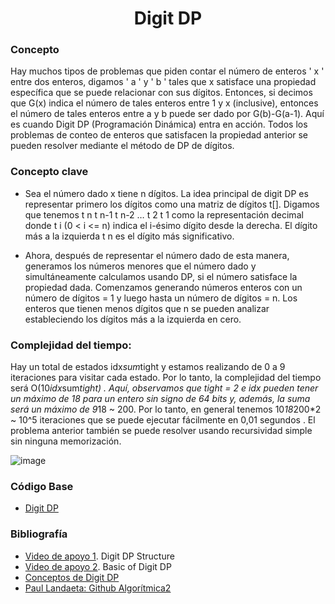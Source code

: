 <h1 align="center"> Digit DP </h1>

### Concepto 

Hay muchos tipos de problemas que piden contar el número de enteros ' x ' entre dos enteros, digamos ' a ' y ' b ' tales que x satisface una propiedad específica que se puede relacionar con sus dígitos.
Entonces, si decimos que G(x) indica el número de tales enteros entre 1 y x (inclusive), entonces el número de tales enteros entre a y b puede ser dado por G(b)-G(a-1). Aquí es cuando Digit DP (Programación Dinámica) entra en acción. Todos los problemas de conteo de enteros que satisfacen la propiedad anterior se pueden resolver mediante el método de DP de dígitos.

### Concepto clave
- Sea el número dado x tiene n dígitos. La idea principal de digit DP es representar primero los dígitos como una matriz de dígitos t[]. Digamos que tenemos t n t n-1 t n-2 … t 2 t 1 como la representación decimal donde t i (0 < i <= n) indica el i-ésimo dígito desde la derecha. El dígito más a la izquierda t n es el dígito más significativo. 
 
- Ahora, después de representar el número dado de esta manera, generamos los números menores que el número dado y simultáneamente calculamos usando DP, si el número satisface la propiedad dada. Comenzamos generando números enteros con un número de dígitos = 1 y luego hasta un número de dígitos = n. Los enteros que tienen menos dígitos que n se pueden analizar estableciendo los dígitos más a la izquierda en cero. 

### Complejidad del tiempo:
Hay un total de estados idx*sum*tight y estamos realizando de 0 a 9 iteraciones para visitar cada estado. Por lo tanto, la complejidad del tiempo será O(10*idx*sum*tight) . Aquí, observamos que tight = 2 e idx pueden tener un máximo de 18 para un entero sin signo de 64 bits y, además, la suma será un máximo de 9*18 ~ 200. Por lo tanto, en general tenemos 10*18*200*2 ~ 10^5 iteraciones que se puede ejecutar fácilmente en 0,01 segundos .
El problema anterior también se puede resolver usando recursividad simple sin ninguna memorización.

![image](https://user-images.githubusercontent.com/90888080/196320812-581ade15-b3ac-4467-a81d-83d21efd0bcf.png)

### Código Base
- [Digit DP]()

### Bibliografía
- [Video de apoyo 1](). Digit DP Structure
- [Video de apoyo 2](). Basic of Digit DP
- [Conceptos de Digit DP](https://www.geeksforgeeks.org/digit-dp-introduction/)
- [Paul Landaeta: Github Algorítmica2](https://github.com/PaulLandaeta/algoritmica2/tree/master/contenido/Programacion%20Dinamica/Digit)
